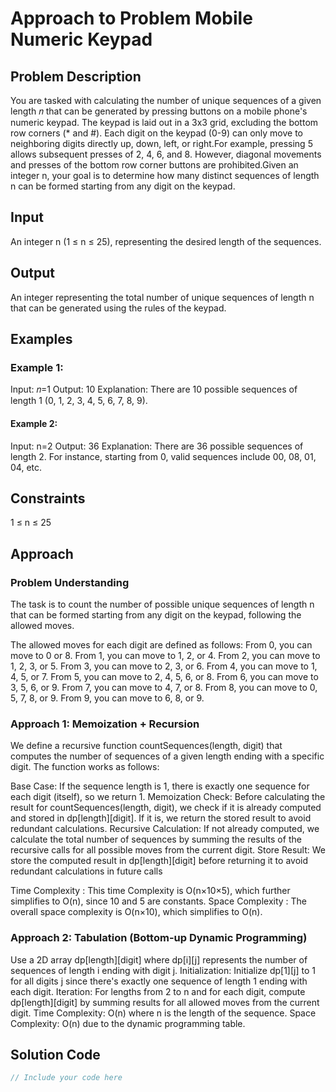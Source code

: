 # Approach to Problem Mobile Numeric Keypad

## Problem Description
You are tasked with calculating the number of unique sequences of a given length 𝑛 that can be generated by pressing buttons on a mobile phone's numeric keypad. The keypad is laid out in a 3x3 grid, excluding the bottom row corners (* and #). Each digit on the keypad (0-9) can only move to neighboring digits directly up, down, left, or right.For example, pressing 5 allows subsequent presses of 2, 4, 6, and 8. However, diagonal movements and presses of the bottom row corner buttons are prohibited.Given an integer n, your goal is to determine how many distinct sequences of length n can be formed starting from any digit on the keypad.

## Input
An integer n (1 ≤ n ≤ 25), representing the desired length of the sequences.

## Output
An integer representing the total number of unique sequences of length n that can be generated using the rules of the keypad.

## Examples
### Example 1:
Input: 𝑛=1
Output: 10 
Explanation: There are 10 possible sequences of length 1 (0, 1, 2, 3, 4, 5, 6, 7, 8, 9).
#### Example 2:
Input: n=2
Output: 36
Explanation: There are 36 possible sequences of length 2. For instance, starting from 0, valid sequences include 00, 08, 01, 04, etc.

## Constraints
1 ≤ n ≤ 25

## Approach
### Problem Understanding
The task is to count the number of possible unique sequences of length n that can be formed starting from any digit on the keypad, following the allowed moves.

The allowed moves for each digit are defined as follows:
From 0, you can move to 0 or 8.
From 1, you can move to 1, 2, or 4.
From 2, you can move to 1, 2, 3, or 5.
From 3, you can move to 2, 3, or 6.
From 4, you can move to 1, 4, 5, or 7.
From 5, you can move to 2, 4, 5, 6, or 8.
From 6, you can move to 3, 5, 6, or 9.
From 7, you can move to 4, 7, or 8.
From 8, you can move to 0, 5, 7, 8, or 9.
From 9, you can move to 6, 8, or 9.

### Approach 1: Memoization + Recursion

We define a recursive function countSequences(length, digit) that computes the number of sequences of a given length ending with a specific digit. The function works as follows:

Base Case: If the sequence length is 1, there is exactly one sequence for each digit (itself), so we return 1.
Memoization Check: Before calculating the result for countSequences(length, digit), we check if it is already computed and stored in dp[length][digit]. If it is, we return the stored result to avoid redundant calculations.
Recursive Calculation: If not already computed, we calculate the total number of sequences by summing the results of the recursive calls for all possible moves from the current digit.
Store Result: We store the computed result in dp[length][digit] before returning it to avoid redundant calculations in future calls

Time Complexity : This time Complexity is  O(n×10×5),   which further simplifies to O(n), since 10 and 5 are constants.
Space Complexity : The overall space complexity is O(n×10), which simplifies to O(n).

### Approach 2: Tabulation (Bottom-up Dynamic Programming)
Use a 2D array dp[length][digit] where dp[i][j] represents the number of sequences of length i ending with digit j.
Initialization: Initialize dp[1][j] to 1 for all digits j since there's exactly one sequence of length 1 ending with each digit.
Iteration: For lengths from 2 to n and for each digit, compute dp[length][digit] by summing results for all allowed moves from the current digit.
Time Complexity: O(n) where n is the length of the sequence.
Space Complexity: O(n) due to the dynamic programming table.

## Solution Code
```cpp
// Include your code here
